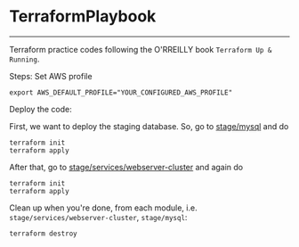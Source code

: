 # TerraformPlaybook

---
Terraform practice codes following the O'RREILLY book `Terraform Up & Running`.

Steps:
Set AWS profile

```
export AWS_DEFAULT_PROFILE="YOUR_CONFIGURED_AWS_PROFILE"
```

Deploy the code:

First, we want to deploy the staging database. So, go to 
[stage/mysql](stage/data-stores/mysql/) and do

```
terraform init
terraform apply
```

After that, go to 
[stage/services/webserver-cluster](stage/services/webserver-cluster/) 
and again do

```
terraform init
terraform apply
```

Clean up when you're done, from each module, i.e. `stage/services/webserver-cluster`, 
`stage/mysql`:

```
terraform destroy
```